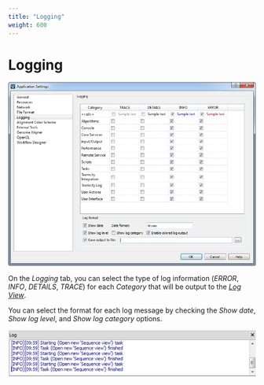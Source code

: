 ```yaml
---
title: "Logging"
weight: 600
---
```


# Logging

![](/images/4227270/4456895.png)

On the _Logging_ tab, you can select the type of log information (_ERROR_, _INFO_, _DETAILS_, _TRACE_) for each _Category_ that will be output to the [_Log View_](../ugene-window-components/log-view).

You can select the format for each log message by checking the _Show date_, _Show log level_, and _Show log category_ options.

![](/images/4227270/4456896.png)